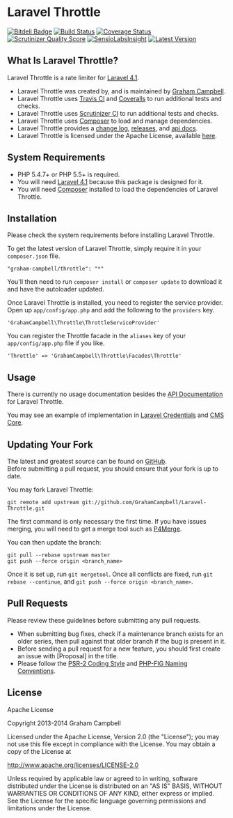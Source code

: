 Laravel Throttle
================


[![Bitdeli Badge](https://d2weczhvl823v0.cloudfront.net/GrahamCampbell/Laravel-Throttle/trend.png)](https://bitdeli.com/free "Bitdeli Badge")
[![Build Status](https://travis-ci.org/GrahamCampbell/Laravel-Throttle.png)](https://travis-ci.org/GrahamCampbell/Laravel-Throttle)
[![Coverage Status](https://coveralls.io/repos/GrahamCampbell/Laravel-Throttle/badge.png)](https://coveralls.io/r/GrahamCampbell/Laravel-Throttle)
[![Scrutinizer Quality Score](https://scrutinizer-ci.com/g/GrahamCampbell/Laravel-Throttle/badges/quality-score.png?s=6f8f984d8c0da418482f66edd9b3462ad39ff2d3)](https://scrutinizer-ci.com/g/GrahamCampbell/Laravel-Throttle)
[![SensioLabsInsight](https://insight.sensiolabs.com/projects/2d8940a5-38f0-4d35-be65-20b49d1a33c9/mini.png)](https://insight.sensiolabs.com/projects/2d8940a5-38f0-4d35-be65-20b49d1a33c9)
[![Latest Version](https://poser.pugx.org/graham-campbell/throttle/v/stable.png)](https://packagist.org/packages/graham-campbell/throttle)


## What Is Laravel Throttle?

Laravel Throttle is a rate limiter for [Laravel 4.1](http://laravel.com).  

* Laravel Throttle was created by, and is maintained by [Graham Campbell](https://github.com/GrahamCampbell).  
* Laravel Throttle uses [Travis CI](https://travis-ci.org/GrahamCampbell/Laravel-Throttle) and [Coveralls](https://coveralls.io/r/GrahamCampbell/Laravel-Throttle) to run additional tests and checks.  
* Laravel Throttle uses [Scrutinizer CI](https://scrutinizer-ci.com/g/GrahamCampbell/Laravel-Throttle) to run additional tests and checks.  
* Laravel Throttle uses [Composer](https://getcomposer.org) to load and manage dependencies.  
* Laravel Throttle provides a [change log](https://github.com/GrahamCampbell/Laravel-Throttle/blob/master/CHANGELOG.md), [releases](https://github.com/GrahamCampbell/Laravel-Throttle/releases), and [api docs](http://grahamcampbell.github.io/Laravel-Throttle).  
* Laravel Throttle is licensed under the Apache License, available [here](https://github.com/GrahamCampbell/Laravel-Throttle/blob/master/LICENSE.md).  


## System Requirements

* PHP 5.4.7+ or PHP 5.5+ is required.  
* You will need [Laravel 4.1](http://laravel.com) because this package is designed for it.  
* You will need [Composer](https://getcomposer.org) installed to load the dependencies of Laravel Throttle.  


## Installation

Please check the system requirements before installing Laravel Throttle.  

To get the latest version of Laravel Throttle, simply require it in your `composer.json` file.  

`"graham-campbell/throttle": "*"`  

You'll then need to run `composer install` or `composer update` to download it and have the autoloader updated.  

Once Laravel Throttle is installed, you need to register the service provider. Open up `app/config/app.php` and add the following to the `providers` key.  

`'GrahamCampbell\Throttle\ThrottleServiceProvider'`  

You can register the Throttle facade in the `aliases` key of your `app/config/app.php` file if you like.  

`'Throttle' => 'GrahamCampbell\Throttle\Facades\Throttle'`  


## Usage

There is currently no usage documentation besides the [API Documentation](http://grahamcampbell.github.io/Laravel-Throttle
) for Laravel Throttle.  

You may see an example of implementation in [Laravel Credentials](https://github.com/GrahamCampbell/Laravel-Credentials) and [CMS Core](https://github.com/GrahamCampbell/CMS-Core).  


## Updating Your Fork

The latest and greatest source can be found on [GitHub](https://github.com/GrahamCampbell/Laravel-Throttle).  
Before submitting a pull request, you should ensure that your fork is up to date.  

You may fork Laravel Throttle:  

    git remote add upstream git://github.com/GrahamCampbell/Laravel-Throttle.git

The first command is only necessary the first time. If you have issues merging, you will need to get a merge tool such as [P4Merge](http://perforce.com/product/components/perforce_visual_merge_and_diff_tools).  

You can then update the branch:  

    git pull --rebase upstream master
    git push --force origin <branch_name>

Once it is set up, run `git mergetool`. Once all conflicts are fixed, run `git rebase --continue`, and `git push --force origin <branch_name>`.  


## Pull Requests

Please review these guidelines before submitting any pull requests.  

* When submitting bug fixes, check if a maintenance branch exists for an older series, then pull against that older branch if the bug is present in it.  
* Before sending a pull request for a new feature, you should first create an issue with [Proposal] in the title.  
* Please follow the [PSR-2 Coding Style](https://github.com/php-fig/fig-standards/blob/master/accepted/PSR-2-coding-style-guide.md) and [PHP-FIG Naming Conventions](https://github.com/php-fig/fig-standards/blob/master/bylaws/002-psr-naming-conventions.md).  


## License

Apache License  

Copyright 2013-2014 Graham Campbell  

Licensed under the Apache License, Version 2.0 (the "License");
you may not use this file except in compliance with the License.
You may obtain a copy of the License at  

 http://www.apache.org/licenses/LICENSE-2.0  

Unless required by applicable law or agreed to in writing, software
distributed under the License is distributed on an "AS IS" BASIS,
WITHOUT WARRANTIES OR CONDITIONS OF ANY KIND, either express or implied.
See the License for the specific language governing permissions and
limitations under the License.  
